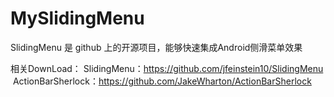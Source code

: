 # MySlidingMenu

SlidingMenu 是 github 上的开源项目，能够快速集成Android侧滑菜单效果


相关DownLoad：
  SlidingMenu：https://github.com/jfeinstein10/SlidingMenu  
  ActionBarSherlock：https://github.com/JakeWharton/ActionBarSherlock
  
  
